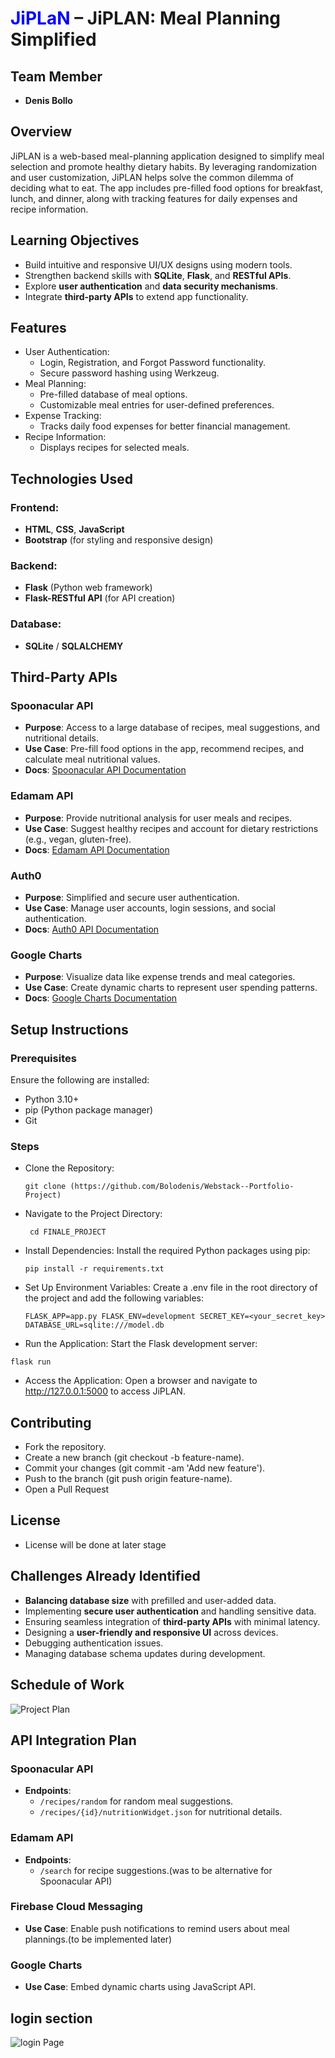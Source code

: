 # <span style="color:blue">JiPLaN</span> – JiPLAN: Meal Planning Simplified

## Team Member
- **Denis Bollo**

## Overview

JiPLAN is a web-based meal-planning application designed to simplify meal selection and promote healthy dietary habits. By leveraging randomization and user customization, JiPLAN helps solve the common dilemma of deciding what to eat. The app includes pre-filled food options for breakfast, lunch, and dinner, along with tracking features for daily expenses and recipe information.

## Learning Objectives
- Build intuitive and responsive UI/UX designs using modern tools.
- Strengthen backend skills with **SQLite**, **Flask**, and **RESTful APIs**.
- Explore **user authentication** and **data security mechanisms**.
- Integrate **third-party APIs** to extend app functionality.

## Features

- User Authentication:
  - Login, Registration, and Forgot Password functionality.
  - Secure password hashing using Werkzeug.
- Meal Planning:
  - Pre-filled database of meal options.
  - Customizable meal entries for user-defined preferences.
- Expense Tracking:
  - Tracks daily food expenses for better financial management.
- Recipe Information:
  - Displays recipes for selected meals.


## Technologies Used

### Frontend:
- **HTML**, **CSS**, **JavaScript**
- **Bootstrap** (for styling and responsive design)

### Backend:
- **Flask** (Python web framework)
- **Flask-RESTful API** (for API creation)

### Database:
- **SQLite** / **SQLALCHEMY**


## Third-Party APIs

### Spoonacular API
- **Purpose**: Access to a large database of recipes, meal suggestions, and nutritional details.
- **Use Case**: Pre-fill food options in the app, recommend recipes, and calculate meal nutritional values.
- **Docs**: [Spoonacular API Documentation](https://spoonacular.com/food-api)


### Edamam API
- **Purpose**: Provide nutritional analysis for user meals and recipes.
- **Use Case**: Suggest healthy recipes and account for dietary restrictions (e.g., vegan, gluten-free).
- **Docs**: [Edamam API Documentation](https://developer.edamam.com/)

### Auth0
- **Purpose**: Simplified and secure user authentication.
- **Use Case**: Manage user accounts, login sessions, and social authentication.
- **Docs**: [Auth0 API Documentation](https://auth0.com/docs)

### Google Charts
- **Purpose**: Visualize data like expense trends and meal categories.
- **Use Case**: Create dynamic charts to represent user spending patterns.
- **Docs**: [Google Charts Documentation](https://developers.google.com/chart)

## Setup Instructions
### Prerequisites
Ensure the following are installed:
- Python 3.10+
- pip (Python package manager)
- Git

### Steps
- Clone the Repository:


  `git clone (https://github.com/Bolodenis/Webstack--Portfolio-Project)`
- Navigate to the Project Directory:


  ` cd FINALE_PROJECT`
- Install Dependencies: Install the required Python packages using pip:


  `pip install -r requirements.txt`
- Set Up Environment Variables: Create a .env file in the root directory of the project and add the following variables:


   ` FLASK_APP=app.py
    FLASK_ENV=development
    SECRET_KEY=<your_secret_key>
    DATABASE_URL=sqlite:///model.db `


- Run the Application: Start the Flask development server:


 ` flask run `


- Access the Application: Open a browser and navigate to http://127.0.0.1:5000 to access JiPLAN.

## Contributing
- Fork the repository.
- Create a new branch (git checkout -b feature-name).
- Commit your changes (git commit -am 'Add new feature').
- Push to the branch (git push origin feature-name).
- Open a Pull Request

## License
- License will be done at later stage



## Challenges Already Identified
- **Balancing database size** with prefilled and user-added data.
- Implementing **secure user authentication** and handling sensitive data.
- Ensuring seamless integration of **third-party APIs** with minimal latency.
- Designing a **user-friendly and responsive UI** across devices.
- Debugging authentication issues.
- Managing database schema updates during development.


## Schedule of Work

![Project Plan](./Capture.PNG)

## API Integration Plan

### Spoonacular API
- **Endpoints**:
  - `/recipes/random` for random meal suggestions.
  - `/recipes/{id}/nutritionWidget.json` for nutritional details.



### Edamam API
- **Endpoints**:
  - `/search` for recipe suggestions.(was to be alternative for Spoonacular API)

### Firebase Cloud Messaging
- **Use Case**: Enable push notifications to remind users about meal plannings.(to be implemented later)

### Google Charts
- **Use Case**: Embed dynamic charts using JavaScript API.

## login section

![login Page](./loginpg.PNG)


